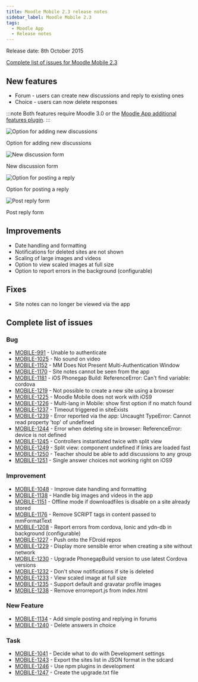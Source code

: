 ```yaml
---
title: Moodle Mobile 2.3 release notes
sidebar_label: Moodle Mobile 2.3
tags:
  - Moodle App
  - Release notes
---
```


Release date: 8th October 2015

[Complete list of issues for Moodle Mobile 2.3](https://tracker.moodle.org/jira/secure/ReleaseNote.jspa?projectId=10070&version=15052)

## New features

- Forum - users can create new discussions and reply to existing ones
- Choice - users can now delete responses

:::note
Both features require Moodle 3.0 or the [Moodle App additional features plugin](https://moodle.org/plugins/view/local_mobile).
:::

<div class="row">
<div class="col" style={{maxWidth: 300}}>

![Option for adding new discussions](./_files/MM32Forum01.png)
<figcaption>Option for adding new discussions</figcaption>
</div>
<div class="col" style={{maxWidth: 300}}>

![New discussion form](./_files/MM32Forum02.png)
<figcaption>New discussion form</figcaption>
</div>
</div><div class="row">

<div class="col" style={{maxWidth: 300}}>

![Option for posting a reply](./_files/MM32Forum03.png)
<figcaption>Option for posting a reply</figcaption>
</div>
<div class="col" style={{maxWidth: 300}}>

![Post reply form](./_files/MM32Forum04.png)
<figcaption>Post reply form</figcaption>
</div>
</div>

## Improvements

- Date handling and formatting
- Notifications for deleted sites are not shown
- Scaling of large images and videos
- Option to view scaled images at full size
- Option to report errors in the background (configurable)

## Fixes

- Site notes can no longer be viewed via the app

## Complete list of issues

### Bug

- [MOBILE-991](https://tracker.moodle.org/browse/MOBILE-991) - Unable to authenticate
- [MOBILE-1025](https://tracker.moodle.org/browse/MOBILE-1025) - No sound on video
- [MOBILE-1152](https://tracker.moodle.org/browse/MOBILE-1152) - MM Does Not Present Multi-Authentication Window
- [MOBILE-1170](https://tracker.moodle.org/browse/MOBILE-1170) - Site notes cannot be seen from the app
- [MOBILE-1181](https://tracker.moodle.org/browse/MOBILE-1181) - iOS Phonegap Build: ReferenceError: Can't find variable: cordova
- [MOBILE-1219](https://tracker.moodle.org/browse/MOBILE-1219) - Not possible to create a new site using a browser
- [MOBILE-1225](https://tracker.moodle.org/browse/MOBILE-1225) - Moodle Mobile does not work with iOS9
- [MOBILE-1226](https://tracker.moodle.org/browse/MOBILE-1226) - Multi-lang in Mobile: show first option if no match found
- [MOBILE-1237](https://tracker.moodle.org/browse/MOBILE-1237) - Timeout triggered in siteExists
- [MOBILE-1239](https://tracker.moodle.org/browse/MOBILE-1239) - Error reported via the app: Uncaught TypeError: Cannot read property 'top' of undefined
- [MOBILE-1244](https://tracker.moodle.org/browse/MOBILE-1244) - Error when deleting site in browser: ReferenceError: device is not defined
- [MOBILE-1245](https://tracker.moodle.org/browse/MOBILE-1245) - Controllers instantiated twice with split view
- [MOBILE-1249](https://tracker.moodle.org/browse/MOBILE-1249) - Split view: component undefined if links are loaded fast
- [MOBILE-1250](https://tracker.moodle.org/browse/MOBILE-1250) - Teacher should be able to add discussions to any group
- [MOBILE-1251](https://tracker.moodle.org/browse/MOBILE-1251) - Single answer choices not working right on iOS9

### Improvement

<!-- cspell:disable -->

- [MOBILE-1048](https://tracker.moodle.org/browse/MOBILE-1048) - Improve date handling and formatting
- [MOBILE-1138](https://tracker.moodle.org/browse/MOBILE-1138) - Handle big images and videos in the app
- [MOBILE-1151](https://tracker.moodle.org/browse/MOBILE-1151) - Offline mode if downloadfiles is disable on a site already stored
- [MOBILE-1176](https://tracker.moodle.org/browse/MOBILE-1176) - Remove SCRIPT tags in content passed to mmFormatText
- [MOBILE-1208](https://tracker.moodle.org/browse/MOBILE-1208) - Report errors from cordova, Ionic and ydn-db in background (configurable)
- [MOBILE-1227](https://tracker.moodle.org/browse/MOBILE-1227) - Push onto the FDroid repos
- [MOBILE-1229](https://tracker.moodle.org/browse/MOBILE-1229) - Display more sensible error when creating a site without network
- [MOBILE-1230](https://tracker.moodle.org/browse/MOBILE-1230) - Upgrade PhonegapBuild version to use latest Cordova versions
- [MOBILE-1232](https://tracker.moodle.org/browse/MOBILE-1232) - Don't show notifications if site is deleted
- [MOBILE-1233](https://tracker.moodle.org/browse/MOBILE-1233) - View scaled image at full size
- [MOBILE-1235](https://tracker.moodle.org/browse/MOBILE-1235) - Support default and gravatar profile images
- [MOBILE-1238](https://tracker.moodle.org/browse/MOBILE-1238) - Remove errorreport.js from index.html

<!-- cspell:enable -->

### New Feature

- [MOBILE-1134](https://tracker.moodle.org/browse/MOBILE-1134) - Add simple posting and replying in forums
- [MOBILE-1240](https://tracker.moodle.org/browse/MOBILE-1240) - Delete answers in choice

### Task

<!-- cspell:disable -->

- [MOBILE-1041](https://tracker.moodle.org/browse/MOBILE-1041) - Decide what to do with Development settings
- [MOBILE-1243](https://tracker.moodle.org/browse/MOBILE-1243) - Export the sites list in JSON format in the sdcard
- [MOBILE-1246](https://tracker.moodle.org/browse/MOBILE-1246) - Use npm plugins in development
- [MOBILE-1247](https://tracker.moodle.org/browse/MOBILE-1247) - Create the upgrade.txt file

<!-- cspell:enable -->
